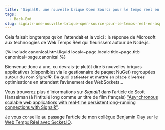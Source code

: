 ```yaml
---
title: 'SignalR, une nouvelle brique Open Source pour le temps réel en ASP.NET'
tags:
  - Back-End
slug: signalr-une-nouvelle-brique-open-source-pour-le-temps-reel-en-asp-net
---
```


Cela faisait longtemps qu’on l’attendait et la voici : la réponse de Microsoft
aux technologies de Web Temps Réel qui fleurissent autour de Node.js.

<!-- more -->

{% include canonical.html.liquid
    locale=page.locale
    title=page.title
    canonical=page.canonical
%}

Bienvenue donc à une, ou devrais-je plutôt dire 5 nouvelles briques applicatives
(disponibles via le gestionnaire de paquet NuGet) regroupées autour du
nom *SignalR*. De quoi patienter et mettre en place diverses optimisations en
attendant l’avènement des WebSockets…

Vous trouverez plus d’informations sur *SignalR* dans l’article de Scott
Hanselman (à l’intitulé long comme un titre de film
français) ["Asynchronous scalable web applications with real-time persistent long-running connections with SignalR"](http://www.hanselman.com/blog/AsynchronousScalableWebApplicationsWithRealtimePersistentLongrunningConnectionsWithSignalR.aspx).

Je vous conseille au passage l’article de mon collègue Benjamin Clay
sur [le Web Temps Réel avec Socket.IO](https://blog.clever-age.com/fr/2011/02/28/le-web-en-temps-reel-avec-socket-io/).
